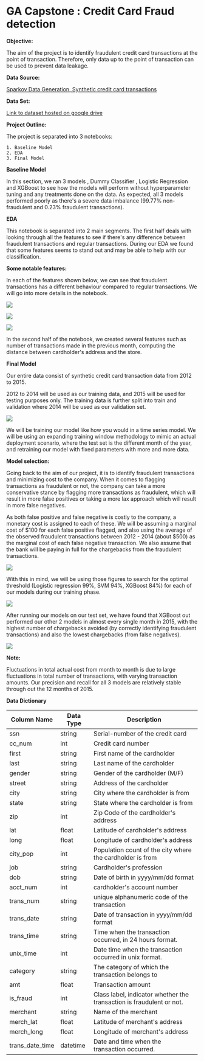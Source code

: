 # GA Capstone : Credit Card Fraud detection

**Objective:**

The aim of the project is to identify fraudulent credit card transactions at the point of transaction. Therefore, only data up to the point of transaction can be used to prevent data leakage.

**Data Source:**

[Sparkov Data Generation, Synthetic credit card transactions](https://github.com/namebrandon/Sparkov_Data_Generation)

**Data Set:**

[Link to dataset hosted on google drive](https://drive.google.com/drive/folders/1QdtrHzm_R01-ZOZAqG-zWEfh0tymTF9i?usp=sharing)

**Project Outline:**

The project is separated into 3 notebooks:

 	1. Baseline Model
 	2. EDA
 	3. Final Model

**Baseline Model**

In this section, we ran 3 models , Dummy Classifier , Logistic Regression and XGBoost to see how the models will perform without hyperparameter tuning and any treatments done on the data. As expected, all 3 models performed poorly as there's a severe data imbalance (99.77% non-fraudulent and 0.23% fraudulent transactions).

**EDA**

This notebook is separated into 2 main segments. The first half deals with looking through all the features to see if there's any difference between fraudulent transactions and regular transactions. During our EDA we found that some features seems to stand out  and may be able to help with our classification.

**Some notable features:**

In each of the features shown below, we can see that fraudulent transactions has a different behaviour compared to regular transactions. We will go into more details in the notebook.

![](images/image-20211203224404641.png)

![](images/image-20211203224513444.png)



![](images/image-20211203224552198.png)

In the second half of the notebook, we created several features such as number of transactions made in the previous month, computing the distance between cardholder's address and the store. 

**Final Model**

Our entire data consist of synthetic credit card transaction data from 2012 to 2015. 

2012 to 2014 will be used as our training data, and 2015 will be used for testing purposes only. The training data is further split into train and validation where 2014 will be used as our validation set.


![](images/Data-split.png)



We will be training our model like how you would in a time series model. We will be using an expanding training window methodology to mimic an actual deployment scenario, where the test set is the different month of the year, and retraining our model with fixed parameters with more and more data.

**Model selection:**

Going back to the aim of our project, it is to identify fraudulent transactions and minimizing cost to the company. When it comes to flagging transactions as fraudulent or not, the company can take a more conservative stance by flagging more transactions as fraudulent, which will result in more false positives or taking a more lax approach which will result in more false negatives.

As both false positive and false negative is costly to the company, a monetary cost is assigned to each of these. We will be assuming a marginal cost of $100 for each false positive flagged, and also using the average of the observed fraudulent transactions between 2012 - 2014 (about $500) as the marginal cost of each false negative transaction. We also assume that the bank will be paying in full for the chargebacks from the fraudulent transactions.

![](images/image-20211203231656384.png)

With this in mind, we will be using those figures to search for the optimal threshold (Logistic regression 99%, SVM 94%, XGBoost 84%) for each of our models during our training phase.

![](images/image-20211203230817425.png)

After running our models on our test set, we have found that XGBoost out performed our other 2 models in almost every single month in 2015, with the highest number of chargebacks avoided (by correctly identifying fraudulent transactions) and also the lowest chargebacks (from false negatives). 

![](images/image-20211203233858485.png)

**Note:** 

Fluctuations in total actual cost from month to month is due to large fluctuations in total number of transactions, with varying transaction amounts. Our precision and recall for all 3 models are relatively stable through out the 12 months of 2015.

**Data Dictionary**

| Column Name     | Data Type | Description                                                          |
|-----------------|-----------|----------------------------------------------------------------------|
| ssn             | string    | Serial-number of the credit card                                     |
| cc_num          | int       | Credit card number                                                   |
| first           | string    | First name of the cardholder                                         |
| last            | string    | Last name of the cardholder                                          |
| gender          | string    | Gender of the cardholder (M/F)                                       |
| street          | string    | Address of the cardholder                                            |
| city            | string    | City where the cardholder is from                                    |
| state           | string    | State where the cardholder is from                                   |
| zip             | int       | Zip Code of the cardholder's address                                 |
| lat             | float     | Latitude of cardholder's address                                     |
| long            | float     | Longitude of cardholder's address                                    |
| city_pop        | int       | Population count of the city where the cardholder is from            |
| job             | string    | Cardholder's profession                                              |
| dob             | string    | Date of birth in yyyy/mm/dd format                                   |
| acct_num        | int       | cardholder's account number                                          |
| trans_num       | string    | unique alphanumeric code of the transaction                          |
| trans_date      | string    | Date of transaction in yyyy/mm/dd format                             |
| trans_time      | string    | Time when the transaction occurred, in 24 hours format.              |
| unix_time       | int       | Date time when the transaction occurred in unix format.              |
| category        | string    | The category of which the transaction belongs to                     |
| amt             | float     | Transaction amount                                                   |
| is_fraud        | int       | Class label, indicator whether the transaction is fraudulent or not. |
| merchant        | string    | Name of the merchant                                                 |
| merch_lat       | float     | Latitude of merchant's address                                       |
| merch_long      | float     | Longitude of merchant's address                                      |
| trans_date_time | datetime  | Date and time when the transaction occurred.                         |
